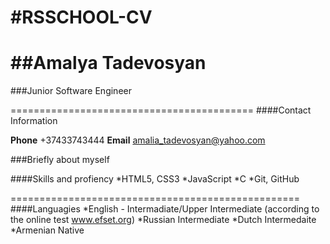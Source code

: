 #RSSCHOOL-CV
=====================================
##Amalya Tadevosyan
=======================================

###Junior Software Engineer

==========================================
####Contact Information

**Phone** +37433743444
**Email** amalia_tadevosyan@yahoo.com

###Briefly about myself



####Skills and profiency
*HTML5, CSS3
*JavaScript
*C
*Git, GitHub


==================================================
####Languagies
*English - Intermadiate/Upper Intermediate (according to the online test www.efset.org)
*Russian Intermediate
*Dutch Intermedaite
*Armenian Native
